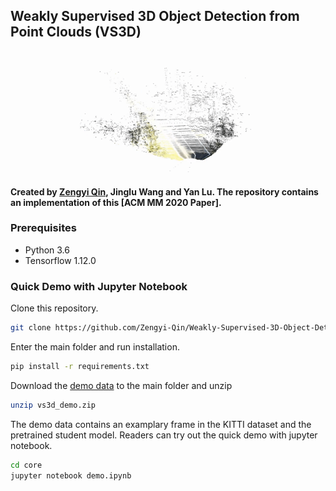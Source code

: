 ## Weakly Supervised 3D Object Detection from Point Clouds (VS3D)
![](demo.gif)
#### Created by [Zengyi Qin](http://www.qinzy.tech/), Jinglu Wang and Yan Lu. The repository contains an implementation of this [ACM MM 2020 Paper].


### Prerequisites
- Python 3.6
- Tensorflow 1.12.0


### Quick Demo with Jupyter Notebook
Clone this repository.
```bash
git clone https://github.com/Zengyi-Qin/Weakly-Supervised-3D-Object-Detection.git
```
Enter the main folder and run installation.
```bash
pip install -r requirements.txt
```
Download the [demo data](https://drive.google.com/file/d/1s4G3avlud7H4oqEBpi0GMnL20HjPJ9Wd/view?usp=sharing) to the main folder and unzip
```bash
unzip vs3d_demo.zip
```
The demo data contains an examplary frame in the KITTI dataset and the pretrained student model. Readers can try out the quick demo with jupyter notebook.
```bash
cd core
jupyter notebook demo.ipynb
```